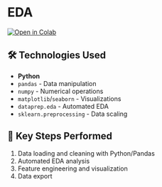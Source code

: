 # EDA
[![Open in Colab](https://colab.research.google.com/assets/colab-badge.svg)](https://colab.research.google.com/github/Makssadilov2702/EDA/blob/main/1_6_EDA.ipynb)

## 🛠 Technologies Used
- **Python**
- `pandas` - Data manipulation
- `numpy` - Numerical operations
- `matplotlib`/`seaborn` - Visualizations
- `dataprep.eda` - Automated EDA
- `sklearn.preprocessing` - Data scaling

## 📌 Key Steps Performed
1. Data loading and cleaning with Python/Pandas
2. Automated EDA analysis
3. Feature engineering and visualization
4. Data export

